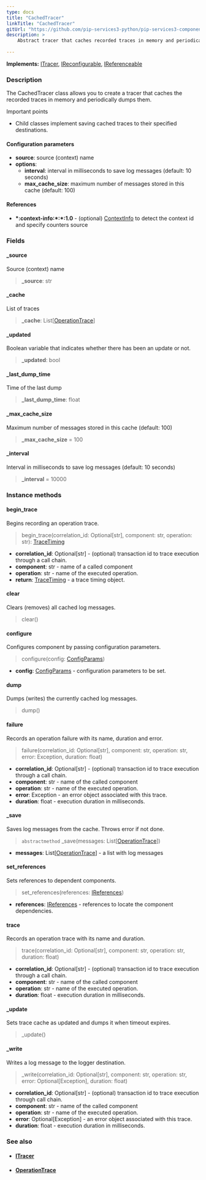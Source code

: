 ```yaml
---
type: docs
title: "CachedTracer"
linkTitle: "CachedTracer"
gitUrl: "https://github.com/pip-services3-python/pip-services3-components-python"
description: >
    Abstract tracer that caches recorded traces in memory and periodically dumps them.
    
---
```


**Implements:** [ITracer](../itracer), [IReconfigurable](../../../commons/config/ireconfigurable), [IReferenceable](../../../commons/refer/ireferenceable)

### Description

The CachedTracer class allows you to create a tracer that caches the recorded traces in memory and periodically dumps them.

Important points

- Child classes implement saving cached traces to their specified destinations.

#### Configuration parameters

- **source**: source (context) name
- **options**:
    - **interval**: interval in milliseconds to save log messages (default: 10 seconds)
    - **max_cache_size**: maximum number of messages stored in this cache (default: 100)        

#### References

- **\*:context-info:\*:\*:1.0** - (optional) [ContextInfo](../../info/context_info) to detect the context id and specify counters source

### Fields

<span class="hide-title-link">

#### _source
Source (context) name
> **_source**: str

#### _cache
List of traces
> **_cache**: List[[OperationTrace](../operation_trace)]

#### _updated
Boolean variable that indicates whether there has been an update or not.
> **_updated**: bool

#### _last_dump_time
Time of the last dump
> **_last_dump_time**: float

#### _max_cache_size
Maximum number of messages stored in this cache (default: 100)
> **_max_cache_size** = 100

#### _interval
Interval in milliseconds to save log messages (default: 10 seconds)
> **_interval** = 10000

</span>


### Instance methods

#### begin_trace
Begins recording an operation trace.

> begin_trace(correlation_id: Optional[str], component: str, operation: str): [TraceTiming](../trace_timing)

- **correlation_id**: Optional[str] - (optional) transaction id to trace execution through a call chain.
- **component**: str - name of a called component
- **operation**: str - name of the executed operation.
- **return**: [TraceTiming](../trace_timing) - a trace timing object.


#### clear
Clears (removes) all cached log messages.

> clear()


#### configure
Configures component by passing configuration parameters.

> configure(config: [ConfigParams](../../../commons/config/config_params))

- **config**: [ConfigParams](../../../commons/config/config_params) - configuration parameters to be set.


#### dump
Dumps (writes) the currently cached log messages.

> dump()


#### failure
Records an operation failure with its name, duration and error.

> failure(correlation_id: Optional[str], component: str, operation: str, error: Exception,
duration: float)

- **correlation_id**: Optional[str] - (optional) transaction id to trace execution through a call chain.
- **component**: str - name of the called component
- **operation**: str - name of the executed operation.
- **error**: Exception - an error object associated with this trace.
- **duration**: float - execution duration in milliseconds.


#### _save
Saves log messages from the cache.
Throws error if not done.

> `abstractmethod` _save(messages: List[[OperationTrace](../operation_trace)])

- **messages**: List[[OperationTrace](../operation_trace)] - a list with log messages

#### set_references
Sets references to dependent components.

> set_references(references: [IReferences](../../../commons/refer/ireferences))

- **references**: [IReferences](../../../commons/refer/ireferences) - references to locate the component dependencies.

#### trace
Records an operation trace with its name and duration.

> trace(correlation_id: Optional[str], component: str, operation: str, duration: float)

- **correlation_id**: Optional[str] - (optional) transaction id to trace execution through a call chain.
- **component**: str - name of the called component
- **operation**: str - name of the executed operation.
- **duration**: float - execution duration in milliseconds.


#### _update
Sets trace cache as updated
and dumps it when timeout expires.

> _update()


#### _write
Writes a log message to the logger destination.

> _write(correlation_id: Optional[str], component: str, operation: str, error: Optional[Exception], duration: float)

- **correlation_id**: Optional[str] - (optional) transaction id to trace execution through call chain.
- **component**: str - name of the called component
- **operation**: str - name of the executed operation.
- **error**: Optional[Exception] - an error object associated with this trace.
- **duration**: float - execution duration in milliseconds.


### See also
- #### [ITracer](../itracer)
- #### [OperationTrace](../operation_trace)
